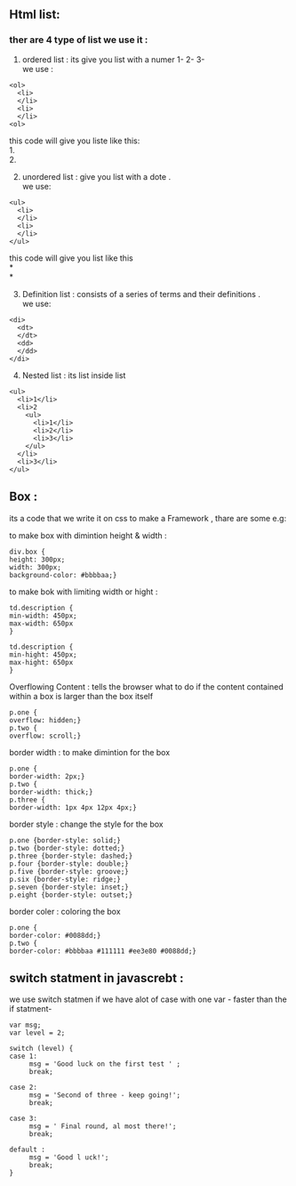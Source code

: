 ## Html list: 

### ther are 4 type of list we use it : 
1. ordered list : its give you list with a numer 1- 2- 3-   
we use :  
```
<ol>
  <li>
  </li>
  <li>
  </li>
<ol>
```
this code will give you liste like this:  
1.  
2.  

2. unordered list : give you list with a dote .   
we use:  
```
<ul>
  <li>
  </li> 
  <li>
  </li> 
</ul>
```
this code will give you list like this  
*  
*  

3. Definition list : consists of a series of terms and their definitions .  
we use:   
``` 
<di>
  <dt>
  </dt>
  <dd>
  </dd>
</di>
``` 
4. Nested list : its list inside list  
```
<ul>
  <li>1</li>
  <li>2
    <ul>
      <li>1</li>
      <li>2</li>
      <li>3</li>
    </ul>
  </li>
  <li>3</li>
</ul>
```

## Box :  
its a code that we write it on css to make a Framework , thare are some e.g:  


to make box with dimintion height & width  :   
```
div.box {
height: 300px;
width: 300px;
background-color: #bbbbaa;}
```

to make bok with limiting width or hight : 
```
td.description {
min-width: 450px;
max-width: 650px
}
``` 
```
td.description {
min-hight: 450px;
max-hight: 650px
}
``` 
Overflowing Content : tells the browser what to do if the content contained within a box is larger than the box itself  

``` 
p.one {
overflow: hidden;}
p.two {
overflow: scroll;}
``` 
border width : to make dimintion for the box  
```
p.one {
border-width: 2px;}
p.two {
border-width: thick;}
p.three {
border-width: 1px 4px 12px 4px;}
```
border style : change the style for the box  
```
p.one {border-style: solid;}
p.two {border-style: dotted;}
p.three {border-style: dashed;}
p.four {border-style: double;}
p.five {border-style: groove;}
p.six {border-style: ridge;}
p.seven {border-style: inset;}
p.eight {border-style: outset;}
```
border coler : coloring the box  
```
p.one {
border-color: #0088dd;}
p.two {
border-color: #bbbbaa #111111 #ee3e80 #0088dd;}
```

## switch statment in javascrebt : 
we use switch statmen if we have alot of case with one var - faster than the if statment-  

```
var msg; 
var level = 2; 

switch (level) { 
case 1: 
     msg = 'Good luck on the first test ' ; 
     break; 

case 2: 
     msg = 'Second of three - keep going!'; 
     break;

case 3: 
     msg = ' Final round, al most there!'; 
     break;

default : 
     msg = 'Good l uck!'; 
     break; 
} 
``` 
